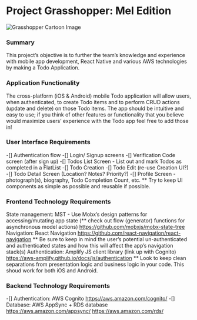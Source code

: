 # Project Grasshopper: Mel Edition

![Grasshopper Cartoon Image](https://s19532.pcdn.co/wp-content/uploads/2017/05/Screen-Shot-2017-05-19-at-8.51.28-AM-1.png)

### Summary

This project’s objective is to further the team’s knowledge and experience with mobile app development, React Native and various AWS technologies by making a Todo Application.

### Application Functionality

The cross-platform (iOS & Android) mobile Todo application will allow users, when authenticated, to create Todo items and to perform CRUD actions (update and delete) on those Todo items. The app should be intuitive and easy to use; if you think of other features or functionality that you believe would maximize users’ experience with the Todo app feel free to add those in!

### User Interface Requirements

-[] Authentication flow -[] Login/ Signup screens -[] Verification Code screen (after sign up) -[] Todos List Screen - List out and mark Todos as completed in a FlatList -[] Todo Creation -[] Todo Edit (re-use Creation UI?) -[] Todo Detail Screen (Location? Notes? Priority?) -[] Profile Screen - photograph(s), biography, Todo Completion Count, etc.
\*\* Try to keep UI components as simple as possible and reusable if possible.

### Frontend Technology Requirements

State management: MST - Use Mobx’s design patterns for accessing/mutating app state (** check out flow (generator) functions for asynchronous model actions)
https://github.com/mobxjs/mobx-state-tree
Navigation: React Navigation
https://github.com/react-navigation/react-navigation
** Be sure to keep in mind the user’s potential un-authenticated and authenticated states and how this will affect the app’s navigation stack(s)
Authentication: Amplify JS client library (link up with Cognito)
https://aws-amplify.github.io/docs/js/authentication
\*\* Look to keep clean separations from presentation logic and business logic in your code.
This shoud work for both iOS and Android.

### Backend Technology Requirements

-[] Authentication: AWS Cognito
https://aws.amazon.com/cognito/ -[] Database: AWS AppSync + RDS database
https://aws.amazon.com/appsync/
https://aws.amazon.com/rds/
